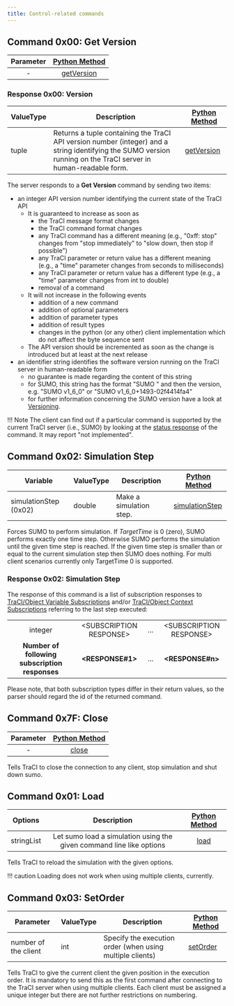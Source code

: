 ```yaml
---
title: Control-related commands
---
```


## Command 0x00: Get Version

| Parameter     | [Python Method](../TraCI/Interfacing_TraCI_from_Python.md)|
| :-----------: | :-----------: |
|      \-       | [getVersion](https://sumo.dlr.de/pydoc/traci.main.html#-getVersion) |

### Response 0x00: Version

| ValueType   | Description| [Python Method](../TraCI/Interfacing_TraCI_from_Python.md)|
| --------- | -------- | ----------- |
|   tuple     |   Returns a tuple containing the TraCI API version number (integer) and a string identifying the SUMO version running on the TraCI server in human-readable form.   | [getVersion](https://sumo.dlr.de/pydoc/traci.main.html#-getVersion) |

The server responds to a **Get Version** command by sending two items:

- an integer API version number identifying the current state of the TraCI API
  - It is guaranteed to increase as soon as
    - the TraCI message format changes
    - the TraCI command format changes
    - any TraCI command has a different meaning (e.g., "0xff:
      stop" changes from "stop immediately" to "slow down, then
      stop if possible")
    - any TraCI parameter or return value has a different meaning (e.g., a "time"
      parameter changes from seconds to milliseconds)
    - any TraCI parameter or return value has a different type (e.g., a "time"
      parameter changes from int to double)
    - removal of a command
  - It will not increase in the following events
    - addition of a new command
    - addition of optional parameters
    - addition of parameter types
    - addition of result types
    - changes in the python (or any other) client implementation which do not affect the byte sequence sent
  - The API version should be incremented as soon as the change is introduced
    but at least at the next release
- an identifier string identifies the software version running on the
TraCI server in human-readable form
  - no guarantee is made regarding the content of this string
  - for SUMO, this string has the format "SUMO " and then the version, e.g. "SUMO v1_6_0" or "SUMO v1_6_0+1493-02f4414fa4"
  - for further information concerning the SUMO version have a look at [Versioning](../Versioning.md).

!!! Note
    The client can find out if a particular command is supported by the
    current TraCI server (i.e., SUMO) by looking at the [status response](../TraCI/Protocol.md#status_response) of the command. It
    may report "not implemented".

## Command 0x02: Simulation Step

| Variable       | ValueType      | Description    | [Python Method](../TraCI/Interfacing_TraCI_from_Python.md)|
| -------------- | -------------- | -------------- | -------------- |
| simulationStep (0x02) |  double     | Make a simulation step. | [simulationStep](https://sumo.dlr.de/pydoc/traci.main.html#-simulationStep) |

Forces SUMO to perform simulation. If *TargetTime* is 0 (zero), SUMO
performs exactly one time step. Otherwise SUMO performs the simulation
until the given time step is reached. If the given time step is smaller
than or equal to the current simulation step then SUMO does nothing. For
multi client scenarios currently only TargetTime 0 is supported.

### Response 0x02: Simulation Step

The response of this command is a list of subscription responses to
[TraCI/Object Variable Subscriptions](../TraCI/Object_Variable_Subscription.md) and/or
[TraCI/Object Context Subscriptions](../TraCI/Object_Context_Subscription.md) referring
to the last step executed:

|                                            |                         |     |                         |
| :----------------------------------------: | :---------------------: | :-: | :---------------------: |
|                  integer                   | <SUBSCRIPTION RESPONSE\> | ... | <SUBSCRIPTION RESPONSE\> |
| **Number of following subscription responses** |     **<RESPONSE\#1\>**     | ... |     **<RESPONSE\#n\>**     |

Please note, that both subscription types differ in their return values,
so the parser should regard the id of the returned command.

## Command 0x7F: Close

| Parameter     | [Python Method](../TraCI/Interfacing_TraCI_from_Python.md)|
| :-----------: | :-----------: |
|      \-       | [close](https://sumo.dlr.de/pydoc/traci.main.html#-close) |

Tells TraCI to close the connection to any client, stop simulation and
shut down sumo.

## Command 0x01: Load

| Options     |  Description | [Python Method](../TraCI/Interfacing_TraCI_from_Python.md)|
| :-----------: |:-----------: | :-----------: |
| stringList     | Let sumo load a simulation using the given command line like options | [load](https://sumo.dlr.de/pydoc/traci.main.html#-load) |

Tells TraCI to reload the simulation with the given options.

!!! caution
    Loading does not work when using multiple clients, currently.

## Command 0x03: SetOrder

| Parameter     | ValueType | Description | [Python Method](../TraCI/Interfacing_TraCI_from_Python.md)|
| ----------- | ----------- | ----------- | ----------- |
| number of the client    | int  | Specify the execution order (when using multiple clients) | [setOrder](https://sumo.dlr.de/pydoc/traci.main.html#-setOrder) |

Tells TraCI to give the current client the given position in the
execution order. It is mandatory to send this as the first command after
connecting to the TraCI server when using multiple clients. Each client
must be assigned a unique integer but there are not further restrictions
on numbering.
